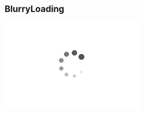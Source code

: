 # BlurryLoading

![LoaderAnimation](https://github.com/usman724/BlurryLoading/blob/main/loader.gif)
